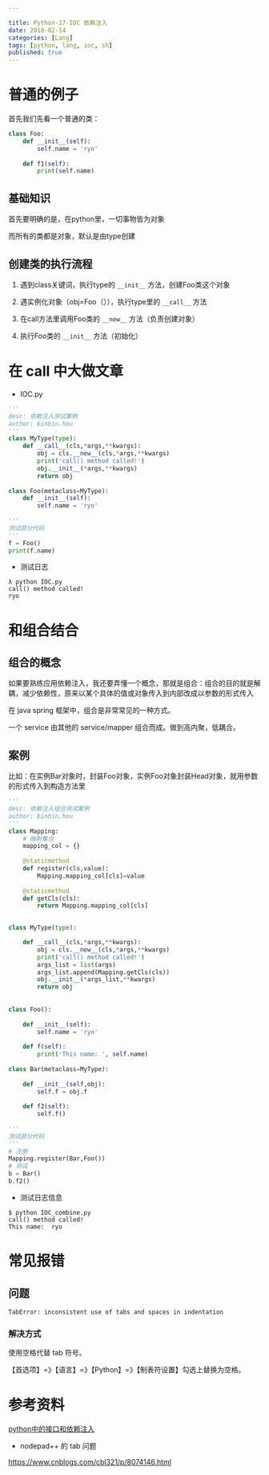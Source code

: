 ```yaml
---

title: Python-17-IOC 依赖注入
date: 2018-02-14
categories: [Lang]
tags: [python, lang, ioc, sh]
published: true
---
```


# 普通的例子

首先我们先看一个普通的类：

```py
class Foo:
    def __init__(self):
        self.name = 'ryo'
     
    def f1(self):
        print(self.name)
```

## 基础知识

首先要明确的是，在python里，一切事物皆为对象

而所有的类都是对象，默认是由type创建

## 创建类的执行流程

1. 遇到class关键词，执行type的 `__init__` 方法，创建Foo类这个对象

2. 遇实例化对象（obj=Foo（）），执行type里的 `__call__` 方法

3. 在call方法里调用Foo类的 `__new__` 方法（负责创建对象）

4. 执行Foo类的 `__init__` 方法（初始化）

# 在 call 中大做文章

- IOC.py

```py
'''
desc: 依赖注入测试案例
author: binbin.hou
'''
class MyType(type):
    def __call__(cls,*args,**kwargs):
        obj = cls.__new__(cls,*args,**kwargs)
        print('call() method called!')
        obj.__init__(*args,**kwargs)
        return obj
 
class Foo(metaclass=MyType):
    def __init__(self):
        self.name = 'ryo'
 
'''
测试部分代码
'''
f = Foo()
print(f.name)
```

- 测试日志

```
λ python IOC.py
call() method called!
ryo
```

# 和组合结合

## 组合的概念

如果要熟练应用依赖注入，我还要弄懂一个概念，那就是组合：组合的目的就是解耦，减少依赖性，原来以某个具体的值或对象传入到内部改成以参数的形式传入

在 java spring 框架中，组合是非常常见的一种方式。

一个 service 由其他的 service/mapper 组合而成。做到高内聚，低耦合。

## 案例 

比如：在实例Bar对象时，封装Foo对象，实例Foo对象封装Head对象，就用参数的形式传入到构造方法里

```py
'''
desc: 依赖注入组合测试案例
author: binbin.hou
'''
class Mapping:
	# 映射集合
	mapping_col = {}
	
	@staticmethod
	def register(cls,value):
		Mapping.mapping_col[cls]=value
		
	@staticmethod
	def getCls(cls):
		return Mapping.mapping_col[cls]

		
class MyType(type):

    def __call__(cls,*args,**kwargs):
        obj = cls.__new__(cls,*args,**kwargs)
        print('call() method called!')
        args_list = list(args)
        args_list.append(Mapping.getCls(cls))
        obj.__init__(*args_list,**kwargs)
        return obj
 
 
class Foo():
 
    def __init__(self):
        self.name = 'ryo'
		
    def f(self):
        print('This name: ', self.name)
 
class Bar(metaclass=MyType):
 
    def __init__(self,obj):
        self.f = obj.f
 
    def f2(self):
        self.f()
 
'''
测试部分代码
'''
# 注册
Mapping.register(Bar,Foo())
# 测试
b = Bar()
b.f2()
```

- 测试日志信息

```
$ python IOC_combine.py
call() method called!
This name:  ryo
```


# 常见报错

## 问题

```
TabError: inconsistent use of tabs and spaces in indentation
```

### 解决方式

使用空格代替 tab 符号。

【首选项】=》【语言】=》【Python】=》【制表符设置】勾选上替换为空格。

# 参考资料

[python中的接口和依赖注入](https://www.cnblogs.com/xinsiwei18/p/5937952.html)

- nodepad++ 的 tab 问题

https://www.cnblogs.com/cbl321/p/8074146.html

